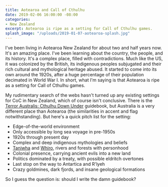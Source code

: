 ```yaml
---
title: Aotearoa and Call of Cthulhu
date: 2019-02-06 16:00:00 -08:00
categories:
- New Zealand
excerpt: Aotearoa is ripe as a setting for Call of Cthulhu games.
splash_image: "/uploads/2019-01-07-aotearoa-splash.jpg"
---
```


I've been living in Aotearoa New Zealand for about two and half years now. It's an amazing place. I've been learning about the country, the people, and its history. It's a complex place, filled with contradictions. Much like the US, it was colonized by the British, its indigenous peoples subjugated and their rich cultural and mythological heritage abused. It started to come into its own around the 1920s, after a huge percentage of their population decimated in World War I. In short, what I'm saying is that Aotearoa is ripe as a setting for Call of Cthulhu games.

My rudimentary search of the webs hasn't turned up any existing settings for CoC in New Zealand, which of course isn't conclusive. There is the [Terror Australis: Cthulhu Down Under](http://www.drivethrurpg.com/product/1634/Terror-Australis?it=1) guidebook, but Australia is a very different place than Aotearoa (the similarities in accent and flag notwithstanding). But here's a quick pitch list for the setting:

* Edge-of-the-world environment
* Only accessible by long sea voyage in pre-1950s
* 1920s through present day
* Complex and deep indigenous mythologies and beliefs
* [Taniwha](https://en.wikipedia.org/wiki/Taniwha) and [Whiro](https://en.wikipedia.org/wiki/Whiro), rivers and forests with personhood
* Colonial presence, carrying ancient evils into a new land
* Politics dominated by a treaty, with possible eldritch overtones
* Last stop on the way to Antartica and R'lyeh
* Crazy goldmines, dark fjords, and insane geological formations

So I guess the question is: should I write the damn guidebook?
